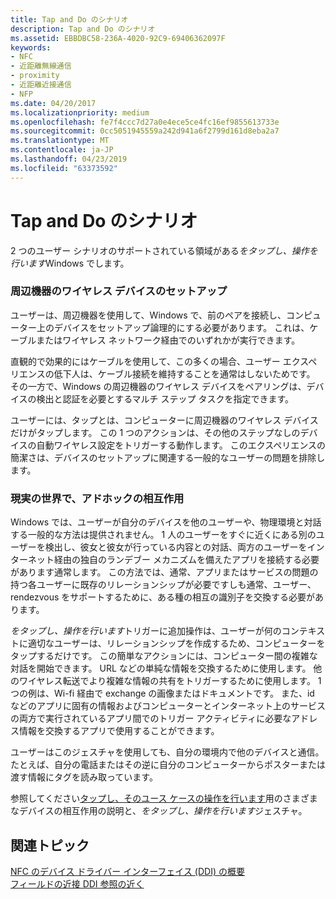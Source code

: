 ```yaml
---
title: Tap and Do のシナリオ
description: Tap and Do のシナリオ
ms.assetid: EBBDBC58-236A-4020-92C9-69406362097F
keywords:
- NFC
- 近距離無線通信
- proximity
- 近距離近接通信
- NFP
ms.date: 04/20/2017
ms.localizationpriority: medium
ms.openlocfilehash: fe7f4ccc7d27a0e4ece5ce4fc16ef9855613733e
ms.sourcegitcommit: 0cc5051945559a242d941a6f2799d161d8eba2a7
ms.translationtype: MT
ms.contentlocale: ja-JP
ms.lasthandoff: 04/23/2019
ms.locfileid: "63373592"
---
```

# <a name="tap-and-do-scenarios"></a>Tap and Do のシナリオ


2 つのユーザー シナリオのサポートされている領域がある*をタップし、操作を行います*Windows でします。

### <a name="peripheral-wireless-device-setup"></a>周辺機器のワイヤレス デバイスのセットアップ

ユーザーは、周辺機器を使用して、Windows で、前のペアを接続し、コンピューター上のデバイスをセットアップ論理的にする必要があります。 これは、ケーブルまたはワイヤレス ネットワーク経由でのいずれかが実行できます。

直観的で効果的にはケーブルを使用して、この多くの場合、ユーザー エクスペリエンスの低下人は、ケーブル接続を維持することを通常はしないためです。 その一方で、Windows の周辺機器のワイヤレス デバイスをペアリングは、デバイスの検出と認証を必要とするマルチ ステップ タスクを指定できます。

ユーザーには、タップとは、コンピューターに周辺機器のワイヤレス デバイスだけがタップします。 この 1 つのアクションは、その他のステップなしのデバイスの自動ワイヤレス設定をトリガーする動作します。 このエクスペリエンスの簡潔さは、デバイスのセットアップに関連する一般的なユーザーの問題を排除します。

### <a name="ad-hoc-interaction-in-the-real-world"></a>現実の世界で、アドホックの相互作用

Windows では、ユーザーが自分のデバイスを他のユーザーや、物理環境と対話する一般的な方法は提供されません。 1 人のユーザーをすぐに近くにある別のユーザーを検出し、彼女と彼女が行っている内容との対話、両方のユーザーをインターネット経由の独自のランデブー メカニズムを備えたアプリを接続する必要があります通常します。 この方法では、通常、アプリまたはサービスの問題の持つ各ユーザーに既存のリレーションシップが必要ですしも通常、ユーザー、rendezvous をサポートするために、ある種の相互の識別子を交換する必要があります。

*をタップし、操作を行います*トリガーに追加操作は、ユーザーが何のコンテキストに適切なユーザーは、リレーションシップを作成するため、コンピューターをタップするだけです。 この簡単なアクションには、コンピューター間の複雑な対話を開始できます。 URL などの単純な情報を交換するために使用します。 他のワイヤレス転送でより複雑な情報の共有をトリガーするために使用します。 1 つの例は、Wi-fi 経由で exchange の画像またはドキュメントです。 また、id などのアプリに固有の情報およびコンピューターとインターネット上のサービスの両方で実行されているアプリ間でのトリガー アクティビティに必要なアドレス情報を交換するアプリで使用することができます。

ユーザーはこのジェスチャを使用しても、自分の環境内で他のデバイスと通信。 たとえば、自分の電話またはその逆に自分のコンピューターからポスターまたは渡す情報にタグを読み取っています。

参照してください[タップし、そのユース ケースの操作を行います](tap-and-do-use-cases.md)用のさまざまなデバイスの相互作用の説明と、*をタップし、操作を行います*ジェスチャ。

 

 
## <a name="related-topics"></a>関連トピック
 [NFC のデバイス ドライバー インターフェイス (DDI) の概要](https://msdn.microsoft.com/library/windows/hardware/mt715815)  
[フィールドの近接 DDI 参照の近く](https://msdn.microsoft.com/library/windows/hardware/jj866056)  


